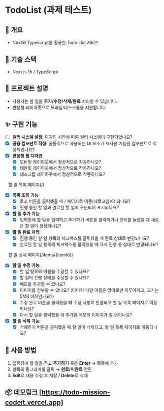 # TodoList (과제 테스트)

## 📌 개요
- Next와 Typescript를 활용한 Todo List 서비스

## 🚀 기술 스택
- Next.js 15 / TypeScript

## 🧭 프로젝트 설명
- 사용자는 할 일을 **추가/수정/삭제/완료** 처리할 수 있습니다.
- 반응형 레이아웃으로 모바일/데스크톱을 지원합니다.

## ✨ 구현 기능
* [ ] **컬러 시스템 설정**: 디자인 시안에 따른 컬러 시스템이 구현되었나요?
* [x] **공용 컴포넌트 작성**: 공통적으로 사용되는 UI 요소가 재사용 가능한 컴포넌트로 작성되었나요?
* [x] **반응형 웹 디자인**:
  * [x] 모바일 레이아웃에서 정상적으로 작동하나요?
  * [x] 태블릿 레이아웃에서 정상적으로 작동하나요?
  * [x] 데스크탑 레이아웃에서 정상적으로 작동하나요?

⠀할 일 목록 페이지(/)
* [x] **목록 조회 기능**:
  * [x] 로고 버튼을 클릭했을 때 / 페이지로 이동(새로고침)이 되나요?
  * [x] 진행 중인 할 일과 완료된 할 일이 구분되어 표시되나요?
* [x] **할 일 추가 기능**:
  * [x] 입력창에 할 일을 입력하고 추가하기 버튼을 클릭하거나 엔터를 눌렀을 때 새로운 할 일이 생성되나요?
* [x] **할 일 완료 처리**:
  * [x] 진행 중인 할 일 항목의 체크박스를 클릭했을 때 완료 상태로 변경되나요?
  * [x] 완료된 할 일 항목의 체크박스를 클릭했을 때 다시 진행 중 상태로 변경되나요?

⠀할 일 상세 페이지(/items/{itemId})
* [x] **할 일 수정 기능**:
  * [x] 할 일 항목의 이름을 수정할 수 있나요?
  * [x] 할 일의 진행 상태를 수정할 수 있나요?
  * [x] 메모를 추가할 수 있나요?
  * [x] 이미지를 첨부할 수 있나요? (이미지 파일 이름은 영어로만 이루어지고, 크기는 5MB 이하인가요?)
  * [x] 수정 완료 버튼을 클릭했을 때 수정 사항이 반영되고 할 일 목록 페이지로 이동되나요?
  * [x] 다시 할 일을 클릭했을 때 추가된 메모와 이미지가 잘 보이나요?
* [x] **할 일 삭제 기능**:
  * [x] 삭제하기 버튼을 클릭했을 때 할 일이 삭제되고, 할 일 목록 페이지로 이동되나요?

## 🧪 사용 방법

1) 입력창에 할 일을 적고 **추가하기** 혹은 **Enter** → 목록에 추가
2) 항목의 동그라미를 클릭 → **완료/미완료** 전환
3) **Edit**로 내용 수정 후 저장 / **Delete**로 삭제

## 📦 데모링크 [https://todo-mission-codeit.vercel.app]